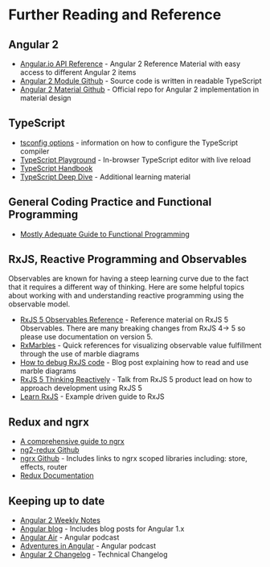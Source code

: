 # Further Reading and Reference

## Angular 2
* [Angular.io API Reference](https://angular.io/docs/ts/latest/api/) - Angular 2 Reference Material with easy access to different Angular 2 items
* [Angular 2 Module Github](https://github.com/angular/angular/tree/master/modules) - Source code is written in readable TypeScript
* [Angular 2 Material Github]() - Official repo for Angular 2 implementation in material design

## TypeScript

* [tsconfig options](http://www.typescriptlang.org/docs/handbook/tsconfig-json.html) - information on how to configure the TypeScript compiler
* [TypeScript Playground](https://www.typescriptlang.org/play/) - In-browser TypeScript editor with live reload
* [TypeScript Handbook](https://www.typescriptlang.org/docs/handbook/basic-types.html)
* [TypeScript Deep Dive](http://basarat.gitbooks.io/typescript/) - Additional learning material


## General Coding Practice and Functional Programming

* [Mostly Adequate Guide to Functional Programming](https://github.com/MostlyAdequate/mostly-adequate-guide)

## RxJS, Reactive Programming and Observables

Observables are known for having a steep learning curve due to the fact that it requires a different way of thinking. Here are some helpful topics about working with and understanding reactive programming using the observable model.

* [RxJS 5 Observables Reference](http://reactivex.io/rxjs/class/es6/Observable.js~Observable.html) - Reference material on RxJS 5 Observables. There are many breaking changes from RxJS 4-> 5 so please use documentation on version 5.
* [RxMarbles](http://rxmarbles.com/) - Quick references for visualizing observable value fulfillment through the use of marble diagrams
* [How to debug RxJS code](http://staltz.com/how-to-debug-rxjs-code.html) - Blog post explaining how to read and use marble diagrams
* [RxJS 5 Thinking Reactively](https://www.youtube.com/watch?v=3LKMwkuK0ZE) - Talk from RxJS 5 product lead on how to approach development using RxJS 5
* [Learn RxJS](https://www.learnrxjs.io/) - Example driven guide to RxJS


## Redux and ngrx

- [A comprehensive guide to ngrx](https://gist.github.com/btroncone/a6e4347326749f938510)
- [ng2-redux Github](https://github.com/angular-redux/ng2-redux)
- [ngrx Github](https://github.com/ngrx) - Includes links to ngrx scoped libraries including: store, effects, router
- [Redux Documentation](http://redux.js.org/docs/introduction/)


## Keeping up to date
- [Angular 2 Weekly Notes](http://g.co/ng/weekly-notes)
- [Angular blog](http://angularjs.blogspot.ca/) - Includes blog posts for Angular 1.x
- [Angular Air](https://angularair.com/) - Angular podcast
- [Adventures in Angular](https://devchat.tv/adv-in-angular) - Angular podcast
- [Angular 2 Changelog](https://github.com/angular/angular/blob/master/CHANGELOG.md) - Technical Changelog
